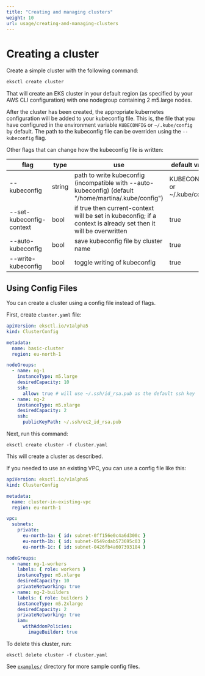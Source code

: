 ```yaml
---
title: "Creating and managing clusters"
weight: 10
url: usage/creating-and-managing-clusters
---
```


# Creating a cluster

Create a simple cluster with the following command:

```bash
eksctl create cluster
```

That will create an EKS cluster in your default region (as specified by your AWS CLI configuration) with one 
nodegroup containing 2 m5.large nodes.

After the cluster has been created, the appropriate kubernetes configuration will be added to your kubeconfig file. 
This is, the file that you have configured in the environment variable `KUBECONFIG` or `~/.kube/config` by default. 
The path to the kubeconfig file can be overriden using the `--kubeconfig` flag.

Other flags that can change how the kubeconfig file is written:

| flag                     | type   | use                                                                                                             | default value                |
|--------------------------|--------|-----------------------------------------------------------------------------------------------------------------|------------------------------|
| --kubeconfig             | string | path to write kubeconfig (incompatible with --auto-kubeconfig) (default "/home/martina/.kube/config")           | KUBECONFIG or ~/.kube/config |
| --set-kubeconfig-context | bool   | if true then current-context will be set in kubeconfig; if a context is already set then it will be overwritten | true                         |
| --auto-kubeconfig        | bool   | save kubeconfig file by cluster name                                                                            | true                         |
| --write-kubeconfig       | bool   | toggle writing of kubeconfig                                                                                    | true                         |

## Using Config Files

You can create a cluster using a config file instead of flags.

First, create `cluster.yaml` file:

```yaml
apiVersion: eksctl.io/v1alpha5
kind: ClusterConfig

metadata:
  name: basic-cluster
  region: eu-north-1

nodeGroups:
  - name: ng-1
    instanceType: m5.large
    desiredCapacity: 10
    ssh:
      allow: true # will use ~/.ssh/id_rsa.pub as the default ssh key
  - name: ng-2
    instanceType: m5.xlarge
    desiredCapacity: 2
    ssh:
      publicKeyPath: ~/.ssh/ec2_id_rsa.pub
```

Next, run this command:

```
eksctl create cluster -f cluster.yaml
```

This will create a cluster as described.

If you needed to use an existing VPC, you can use a config file like this:

```yaml
apiVersion: eksctl.io/v1alpha5
kind: ClusterConfig

metadata:
  name: cluster-in-existing-vpc
  region: eu-north-1

vpc:
  subnets:
    private:
      eu-north-1a: { id: subnet-0ff156e0c4a6d300c }
      eu-north-1b: { id: subnet-0549cdab573695c03 }
      eu-north-1c: { id: subnet-0426fb4a607393184 }

nodeGroups:
  - name: ng-1-workers
    labels: { role: workers }
    instanceType: m5.xlarge
    desiredCapacity: 10
    privateNetworking: true
  - name: ng-2-builders
    labels: { role: builders }
    instanceType: m5.2xlarge
    desiredCapacity: 2
    privateNetworking: true
    iam:
      withAddonPolicies:
        imageBuilder: true
```

To delete this cluster, run:

```
eksctl delete cluster -f cluster.yaml
```

See [`examples/`](https://github.com/weaveworks/eksctl/tree/master/examples) directory for more sample config files.
